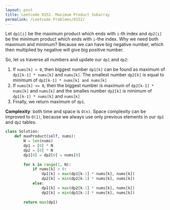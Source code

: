 ```yaml
---
layout: post
title: Leetcode 0152. Maximum Product Subarray
permalink: /Leetcode Problems/0152/
---
```


Let `dp1[i]` be the maximum product which ends with `i`-th index and `dp2[i]` be the minimum product which ends with `i`-the index. Why we need both maximum and minimum? Because we can have big negative number, which then multiplied by negative will give big positive number.

So, let us traverse all numbers and update our `dp1` and `dp2`:
1. If `nums[k] > 0`, then biggest number `dp1[k]` can be found as maximum of `dp1[k-1] * nums[k]` and `nums[k]`. The smallest number `dp2[k]` is equal to minimum of `dp2[k-1] * nums[k] and nums[k]`
2. If `nums[k] <= 0`, then the biggest number is maximum of `dp2[k-1] * nums[k]` and `nums[k]`  and the smalles number `dp2[k]` is minimum of  `dp1[k-1] * nums[k]` and `nums[k]`
3. Finally, we return maximum of `dp1`.

**Complexity**: both time and space is `O(n)`. Space complexity can be improved to `O(1)`, because we always use only previous elements in our `dp1` and `dp2` tables.

```python
class Solution:
    def maxProduct(self, nums):
        N = len(nums)
        dp1 = [0] * N
        dp2 = [0] * N
        dp1[0] = dp2[0] = nums[0]
        
        for k in range(1, N):
            if nums[k] > 0:
                dp1[k] = max(dp1[k-1] * nums[k], nums[k])
                dp2[k] = min(dp2[k-1] * nums[k], nums[k])
            else:
                dp1[k] = max(dp2[k-1] * nums[k], nums[k])
                dp2[k] = min(dp1[k-1] * nums[k], nums[k])
        
        return max(dp1)      
```